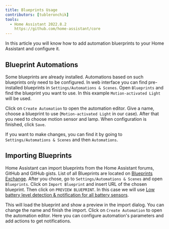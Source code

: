 ```yaml
---
title: Blueprints Usage
contributors: [tubleronchik]
tools:   
  - Home Assistant 2022.8.2
    https://github.com/home-assistant/core
---
```


In this article you will know how to add automation bluerprints to your Home Assistant and configure it.

## Blueprint Automations

Some blueprints are already installed. Automations based on such blueprints only need to be configured. In web interface you can find pre-installed blueprints in `Settings/Automations & Scenes`. Open `Blueprints` and find the blueprint you want to use. In this example `Motion-activated Light` will be used. 

<robo-wiki-picture src="home-assistant/blueprint-settings.jpg" alt="Blueprint Settings" />

Click on `Create Automation` to open the automation editor. Give a name, choose a blueprint to use (`Motion-activated Light` in our case). After that you need to choose motion sensor and lamp. When configuration is finished, click `Save`.

<robo-wiki-picture src="home-assistant/automation-configure.jpg" alt="Automation Configuration" />

If you want to make changes, you can find it by going to `Settings/Automations & Scenes` and then `Automations`. 

<robo-wiki-picture src="home-assistant/automations-all.jpg" alt="Automations List" />

## Importing Blueprints

Home Assistant can import blueprints from the Home Assistant forums, GitHub and GitHub gists. List of all Blueprints are located on [Blueprints Exchange](https://community.home-assistant.io/c/blueprints-exchange/53). After you chose, go to `Settings/Automations & Scenes` and open `Blueprints`. Click on `Import Blueprint` and insert URL of the chosen blueprint. Then click on `PREVIEW BLUEPRINT`. In this case we will use [Low battery level detection & notification for all battery sensors](https://community.home-assistant.io/t/low-battery-level-detection-notification-for-all-battery-sensors/258664). 

<robo-wiki-picture src="home-assistant/importing-blueprint.jpg" alt="Importing Blueprint" /> 

This will load the blueprint and show a preview in the import dialog. You can change the name and finish the import. Click on `Create Automation` to open the automation editor. Here you can configure automation's parameters and add actions to get notifications.

<robo-wiki-picture src="home-assistant/configure-battery-blueprint.jpg" alt="Configure Battery Blueprint" /> 